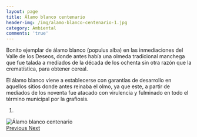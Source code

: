 ```yaml
---
layout: page
title: Álamo blanco centenario
header-img: /img/alamo-blanco-centenario-1.jpg
category: Ambiental
comments: 'true'
---
```



Bonito ejemplar de álamo blanco (populus alba) en las inmediaciones  del Valle de los Deseos, donde antes había una olmeda tradicional manchega que fue talada a mediados de la década de los ochenta sin otra razón que la crematística, para obtener cereal.

El álamo blanco viene a establecerse con garantías de desarrollo en aquellos sitios donde antes reinaba el olmo, ya que este, a partir de mediados de los noventa fue atacado con virulencia y fulminado en todo el término municipal por la grafiosis. 

<div id="myCarousel" class="carousel slide" data-ride="carousel">
  <!-- Indicators -->
  <ol class="carousel-indicators">
    <li data-target="#myCarousel" data-slide-to="0" class="active"></li>
  </ol>
  <!-- Wrapper for slides -->
  <div class="carousel-inner" role="listbox">
    <div class="item active">
      <img src="{{ site.github.url }}/img/alamo-blanco-centenario-1.jpg" alt="Álamo blanco centenario">
    </div>
  <!-- Left and right controls -->
  <a class="left carousel-control" href="#myCarousel" role="button" data-slide="prev">
    <span class="glyphicon glyphicon-chevron-left" aria-hidden="true"></span>
    <span class="sr-only">Previous</span>
  </a>
  <a class="right carousel-control" href="#myCarousel" role="button" data-slide="next">
    <span class="glyphicon glyphicon-chevron-right" aria-hidden="true"></span>
    <span class="sr-only">Next</span>
  </a>
</div>
